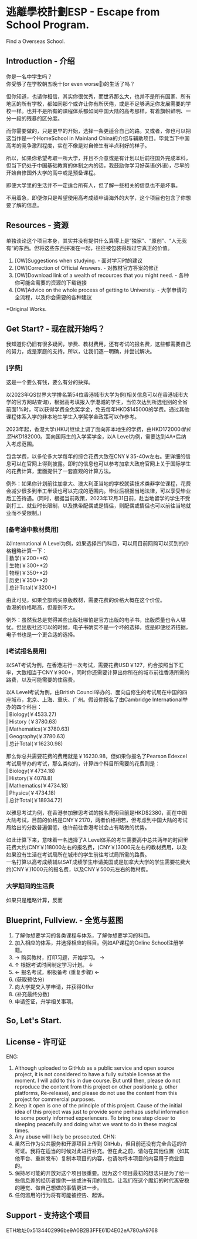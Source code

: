 # 逃離學校計劃ESP - Escape from School Program.
Find a Overseas School.
## Introduction - 介绍
你是一名中学生吗？<br>
你受够了在学校朝五晚十(or even worse🤣)的生活了吗？

但你知道，也请你相信，其实你很优秀，而世界那么大，也并不是所有国家、所有地区的所有学校，都如同那个或许让你有所厌倦，或是不足够满足你发展需要的学校一样。也并不是所有的课程体系都如同中国大陆的高考那样，有着旗帜鲜明、一分一段的残暴的区分度。

而你需要做的，只是更早的开始，选择一条更适合自己的路。又或者，你也可以把这当作是一个HomeSchool in Mainland China的介绍与辅助项目。毕竟当下中国高考的竞争激烈程度，实在不像是对自修生有半点利好的样子。

所以，如果你希望考取一所大学，并且不介意或是有计划以后前往国外完成本科，但当下仍处于中国基础教育的体制之内的话，我鼓励你学习好英语(外语)，尽早的开始自修国外大学的高中或是预备课程。

即便大学里的生活并不一定适合所有人，但了解一些相关的信息也不是坏事。

不用着急，即便你只是希望使用高考成绩申请海外的大学，这个项目也包含了你想要了解的信息。<br>
## Resources - 资源
单独谈论这个项目本身，其实并没有提供什么算得上是“独家”、“原创”、“人无我有”的东西。但将这些东西拼凑在一起，往往被包装得超过它真正的价值。
1. [OW]Suggestions when studying. - 面对学习时的建议<br>
2. [OW]Correction of Official Answers. - 对教材官方答案的修正<br>
3. [OW]Download link of a wealth of recources that you might need. - 各种你可能会需要的资源的下载链接<br>
4. [OW]Advice on the whole process of getting to Universtiy. - 大学申请的全流程，以及你会需要的各种建议

*Original Works.
## Get Start? - 现在就开始吗？
我知道你仍旧有很多疑问，学费、教材费用，还有考试的报名费，这些都需要自己的努力，或是家庭的支持。所以，让我们逐一明确，并尝试解决。
### [学费]
这是一个要么有钱，要么有分的抉择。

以2023年QS世界大学排名第54位香港城市大学为例(相关信息可以在香港城市大学的官方网站查询)，根据高考填报入学港城的学生，当位次达到所选组别的全省前面1%时，可以获得学费全免奖学金，免去每年HKD$145000的学费。通过其他课程体系入学的非本地生学生入学奖学金政策可以作参考。

2023年起，香港大学(HKU)继续上调了面向非本地生的学费，由HKD$172000增长至HKD$182000。面向国际生的入学奖学金，以A Level为例，需要达到4A*后纳入考虑范围。

包含学费，以多伦多大学每年的综合花费大致在CNY￥35-40w左右。更详细的信息可以在官网上得到披露。即时的信息也可以参考加拿大政府官网上关于国际学生的花费计算，里面提供了一套直观的计算方法。

例外：如果你计划前往加拿大、澳大利亚当地的学校就读技术类非学位课程，花费会减少很多到半工半读也可以完成的范围内。毕业后根据当地法律，可以享受毕业后工签待遇。(同时，根据当前政策，2023年12月31日前，赴当地留学的学生不受到打工、就业时长限制，以及携带配偶或是情侣，则配偶或情侣也可以前往当地就业而不受限制。)
### [备考途中教材费用]
以International A Level为例，如果选择四门科目，可以用目前网购可以买到的价格粗略计算一下：<br>
| 数学(￥200+*6)<br>
| 生物(￥300+*2)<br>
| 物理(￥350+*2)<br>
| 历史(￥350+*2)<br>
| 总计Total(￥3200+)<br>

由此可见，如果全部购买原版教材，需要花费的价格大概在这个价位。<br>
香港的价格略高，但差别不大。

例外：虽然我总是觉得某些出版社哪怕是官方出版的电子书，出版质量也令人堪忧。但出版社还可以的时候，电子书确实不是一个坏的选择，或是即便经济拮据，电子书也是一个更合适的选择。
### [考试报名费用]
以SAT考试为例，在香港进行一次考试，需要花费USD￥127，约合按照当下汇率，大致相当于CNY￥900+，同时你还需要计算出你所在的城市前往香港所需的路费，以及可能需要的住宿费。

以A Level考试为例，由British Council举办的、面向自修生的考试局在中国的四座城市，北京、上海、重庆、广州。假设你报名了由Cambridge International举办的四个科目：<br>
| Biology(￥4533.27)<br>
| History (￥3780.63)<br>
| Mathematics(￥3780.63)<br>
| Geography(￥3780.63)<br>
| 总计Total(￥16230.98)<br>

那么你总共需要花费的费用就是￥16230.98，但如果你报名了Pearson Edexcel考试局举办的考试，那么类似的，计算四个科目所需要的花费则是：<br>
| Biology(￥4734.18)<br>
| History(￥4078.8)<br>
| Mathematics(￥4734.18)<br>
| Physics(￥4734.18)<br>
| 总计Total(￥18934.72)

以雅思考试为例，在香港参加雅思考试的报名费用目前是HKD$2380，而在中国大陆考试，目前的价格是CNY￥2170，两者价格相若，但考虑到中国大陆的考试局给出的分数普遍偏低，也许前往香港考试会占有略微的优势。

如此计算下来，意味着一名选择了A Level体系的考生需要高中总共两年的时间里花费大约(CNY￥)18000左右的报名费，(CNY￥)3000元左右的教材费用，以及如果没有生活在考试局所在城市的学生前往考试局所需的路费。<br>
一名打算以高考成绩辅以SAT成绩学生申请美国或是加拿大大学的学生需要花费大约(CNY￥)1000元的报名费，以及CNY￥500元左右的教材费。
### 大学期间的生活费
如果只是粗略计算，反而
## Blueprint, Fullview. - 全览与蓝图
1. 了解你想要学习的各类课程与体系，了解你想要学习的科目。
2. 加入相应的体系，并选择相应的科目。例如AP课程的Online School注册学籍。
3. → 购买教材，打印习题，开始学习。 →
4. ↑ 根据考试时间制定学习计划。    ↓
5. ← 报名考试，积极备考  (重复步骤) ←
6. (获取预估分)
7. 向大学提交入学申请，并获得Offer
8. (补充最终分数)
9. 申请签证，升学相关事项。
## So, Let's Start.

## License - 许可证
ENG:
1. Although uploaded to GitHub as a public service and open source project, it is not considered to have a fully suitable license at the moment. I will add to this in due course. But until then, please do not reproduce the content from this project on other position(e.g. other platforms, Re-release), and please do not use the content from this project for commercial purposes.
2. Keep it open is one of the principle of this project. Cause of the initial idea of this project was just to provide some perhaps useful information to some poorly informed experiencers. To bring one step closer to sleeping peacefully and doing what we want to do in these magical times.
3. Any abuse will likely be prosecuted.
CHN:
1. 虽然已作为公共服务和开源项目上传到 GitHub，但目前还没有完全合适的许可证。我将在适当的时候对此进行补充。但在此之前，请勿在其他位置（如其他平台、重新发布）复制本项目的内容，也请勿将本项目的内容用于商业目的。
2. 保持尽可能的开放对这个项目很重要。因为这个项目最初的想法只是为了给一些信息差的经历者提供一些或许有用的信息。让我们在这个魔幻的时代离安稳的睡觉、做自己想做的事情更进一步。
3. 任何滥用的行为将有可能被控告、起诉。
## Support - 支持这个项目
ETH地址0x5134402996be9A0B2B3FFE61D4E02eA780aA9768
